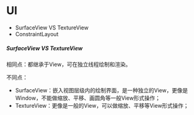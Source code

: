 # UI
* SurfaceView VS TextureView
* ConstraintLayout

##### SurfaceView VS TextureView
相同点：都继承于View，可在独立线程绘制和渲染。

不同点：

* SurfaceView：嵌入视图层级内的绘制界面，是一种独立的View，更像是Window，不能做缩放、平移、画圆角等一般View形式操作；
* TextureView：更像是一般的View，可以做缩放、平移等View形式操作；

